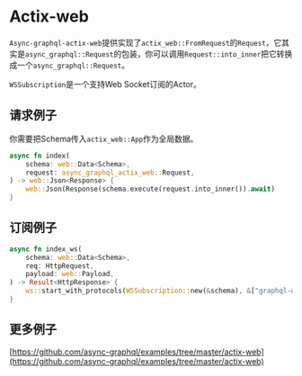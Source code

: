 # Actix-web

`Async-graphql-actix-web`提供实现了`actix_web::FromRequest`的`Request`，它其实是`async_graphql::Request`的包装，你可以调用`Request::into_inner`把它转换成一个`async_graphql::Request`。

`WSSubscription`是一个支持Web Socket订阅的Actor。

## 请求例子

你需要把Schema传入`actix_web::App`作为全局数据。

```rust
async fn index(
    schema: web::Data<Schema>,
    request: async_graphql_actix_web::Request,
) -> web::Json<Response> {
    web::Json(Response(schema.execute(request.into_inner()).await)
}

```

## 订阅例子

```rust
async fn index_ws(
    schema: web::Data<Schema>,
    req: HttpRequest,
    payload: web::Payload,
) -> Result<HttpResponse> {
    ws::start_with_protocols(WSSubscription::new(&schema), &["graphql-ws"], &req, payload)
}
```

## 更多例子

[https://github.com/async-graphql/examples/tree/master/actix-web](https://github.com/async-graphql/examples/tree/master/actix-web)
